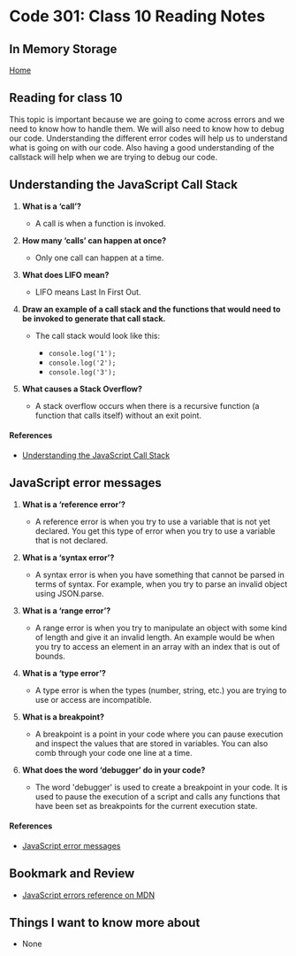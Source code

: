 # Code 301: Class 10 Reading Notes

## In Memory Storage

[Home](https://mtorres6739.github.io/reading-notes/)

## Reading for class 10

This topic is important because we are going to come across errors and we need to know how to handle them. We will also need to know how to debug our code. Understanding the different error codes will help us to understand what is going on with our code.  Also having a good understanding of the callstack will help when we are trying to debug our code.

## Understanding the JavaScript Call Stack

1. **What is a ‘call’?**

    - A call is when a function is invoked.

2. **How many ‘calls’ can happen at once?**

    - Only one call can happen at a time.

3. **What does LIFO mean?**

    - LIFO means Last In First Out.

4. **Draw an example of a call stack and the functions that would need to be invoked to generate that call stack.**

    - The call stack would look like this:

        - `console.log('1');`
        - `console.log('2');`
        - `console.log('3');`

5. **What causes a Stack Overflow?**

    - A stack overflow occurs when there is a recursive function (a function that calls itself) without an exit point.

#### References

- [Understanding the JavaScript Call Stack](https://www.freecodecamp.org/news/understanding-the-javascript-call-stack-861e41ae61d4/)

## JavaScript error messages

1. **What is a ‘reference error’?**

      - A reference error is when you try to use a variable that is not yet declared. You get this type of error when you try to use a variable that is not declared.

2. **What is a ‘syntax error’?**

    - A syntax error is when you have something that cannot be parsed in terms of syntax. For example, when you try to parse an invalid object using JSON.parse.

3. **What is a ‘range error’?**

    - A range error is when you try to manipulate an object with some kind of length and give it an invalid length. An example would be when you try to access an element in an array with an index that is out of bounds.

4. **What is a ‘type error’?**

    - A type error is when the types (number, string, etc.) you are trying to use or access are incompatible.

5. **What is a breakpoint?**

    - A breakpoint is a point in your code where you can pause execution and inspect the values that are stored in variables. You can also comb through your code one line at a time.

6. **What does the word ‘debugger’ do in your code?**

    - The word 'debugger' is used to create a breakpoint in your code. It is used to pause the execution of a script and calls any functions that have been set as breakpoints for the current execution state.

#### References

- [JavaScript error messages](https://codeburst.io/javascript-error-messages-debugging-d23f84f0ae7c)

## Bookmark and Review

- [JavaScript errors reference on MDN](https://developer.mozilla.org/en-US/docs/Web/JavaScript/Reference/Errors)

## Things I want to know more about

- None
